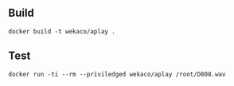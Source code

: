 ## Build
```
docker build -t wekaco/aplay .
```

## Test
```
docker run -ti --rm --priviledged wekaco/aplay /root/D808.wav
```
